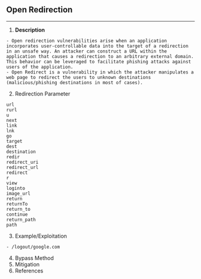 ## Open Redirection
***
1. **Description**
```
- Open redirection vulnerabilities arise when an application incorporates user-controllable data into the target of a redirection in an unsafe way. An attacker can construct a URL within the application that causes a redirection to an arbitrary external domain. This behavior can be leveraged to facilitate phishing attacks against users of the application. 
- Open Redirect is a vulnerability in which the attacker manipulates a web page to redirect the users to unknown destinations (malicious/phishing destinations in most of cases).
```
2. Redirection Parameter
```
url
rurl
u
next
link
lnk
go
target
dest
destination
redir
redirect_uri
redirect_url
redirect
r
view
loginto
image_url
return
returnTo
return_to
continue
return_path
path
```
3. Example/Exploitation
```
- /logout/google.com
```
4. Bypass Method
5. Mitigation
6. References
